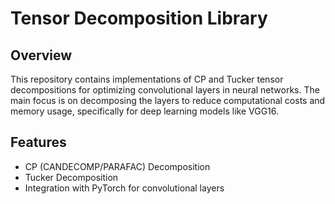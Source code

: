 # Tensor Decomposition Library

## Overview
This repository contains implementations of CP and Tucker tensor decompositions for optimizing convolutional layers in neural networks. The main focus is on decomposing the layers to reduce computational costs and memory usage, specifically for deep learning models like VGG16.

## Features
- CP (CANDECOMP/PARAFAC) Decomposition
- Tucker Decomposition
- Integration with PyTorch for convolutional layers


